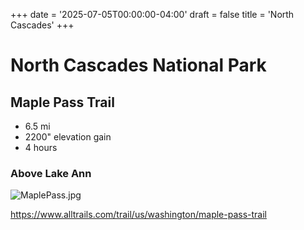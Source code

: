 +++
date = '2025-07-05T00:00:00-04:00'
draft = false
title = 'North Cascades'
+++

# North Cascades National Park

## Maple Pass Trail

* 6.5 mi
* 2200" elevation gain
* 4 hours

### Above Lake Ann
![MaplePass.jpg](MaplePass.jpg "View of Ann Lake")

https://www.alltrails.com/trail/us/washington/maple-pass-trail
